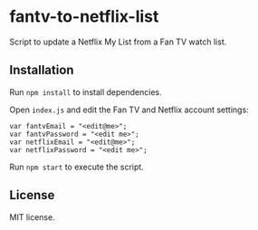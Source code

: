 # fantv-to-netflix-list

Script to update a Netflix My List from a Fan TV watch list.

## Installation

Run ```npm install``` to install dependencies.

Open ```index.js``` and edit the Fan TV and Netflix account settings:

```
var fantvEmail = "<edit@me>";
var fantvPassword = "<edit me>";
var netflixEmail = "<edit@me>";
var netflixPassword = "<edit me>";
```

Run ```npm start``` to execute the script.

## License

MIT license.
